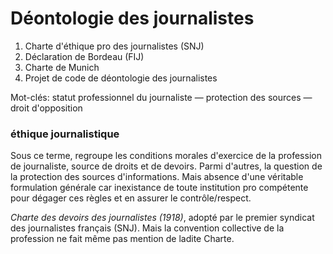 # Déontologie des journalistes

1. Charte d'éthique pro des journalistes \(SNJ\)
2. Déclaration de Bordeau \(FIJ\)
3. Charte de Munich
4. Projet de code de déontologie des journalistes

Mot-clés: statut professionnel du journaliste — protection des sources — droit d'opposition

### éthique journalistique

Sous ce terme, regroupe les conditions morales d'exercice de la profession de journaliste, source de droits et de devoirs. Parmi d'autres, la question de la protection des sources d'informations. Mais absence d'une véritable formulation générale car inexistance de toute institution pro compétente pour dégager ces règles et en assurer le contrôle/respect.

_Charte des devoirs des journalistes \(1918\)_, adopté par le premier syndicat des journalistes français \(SNJ\). Mais la convention collective de la profession ne fait même pas mention de ladite Charte.



